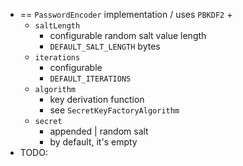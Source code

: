 * == `PasswordEncoder` implementation / uses `PBKDF2` +
  * `saltLength`
    * configurable random salt value length
    * `DEFAULT_SALT_LENGTH` bytes
  * `iterations`
    * configurable
    * `DEFAULT_ITERATIONS`
  * `algorithm`
    * key derivation function
    * see `SecretKeyFactoryAlgorithm`
  * `secret`
    * appended | random salt
    * by default, it's empty
* TODO: